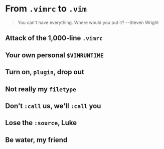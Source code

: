 From `.vimrc` to `.vim`
=======================

> You can't have everything. Where would you put it? --Steven Wright

Attack of the 1,000-line `.vimrc`
---------------------------------

Your own personal `$VIMRUNTIME`
-------------------------------

Turn on, `plugin`, drop out
---------------------------

Not really my `filetype`
------------------------

Don't `:call` us, we'll `:call` you
-----------------------------------

Lose the `:source`, Luke
------------------------

Be water, my friend
-------------------
